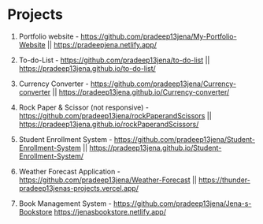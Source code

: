 # Projects


1) Portfolio website -
    https://github.com/pradeep13jena/My-Portfolio-Website ||
    https://pradeepjena.netlify.app/
   
2) To-do-List -
    https://github.com/pradeep13jena/to-do-list ||
    https://pradeep13jena.github.io/to-do-list/
   
3) Currency Converter -
    https://github.com/pradeep13jena/Currency-converter ||
    https://pradeep13jena.github.io/Currency-converter/
   
4) Rock Paper & Scissor (not responsive) -
    https://github.com/pradeep13jena/rockPaperandScissors ||
    https://pradeep13jena.github.io/rockPaperandScissors/
   
5) Student Enrollment System -
    https://github.com/pradeep13jena/Student-Enrollment-System ||
    https://pradeep13jena.github.io/Student-Enrollment-System/
   
6) Weather Forecast Application -
    https://github.com/pradeep13jena/Weather-Forecast ||
    https://thunder-pradeep13jenas-projects.vercel.app/

7) Book Management System -
    https://github.com/pradeep13jena/Jena-s-Bookstore
    https://jenasbookstore.netlify.app/
